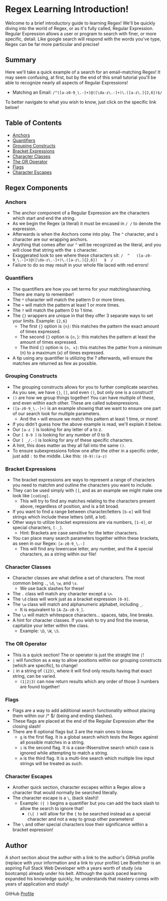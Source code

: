 # Regex Learning Introduction!
Welcome to a brief introductory guide to learning Regex! We'll be quickly diving into the world of Regex, or as it's fully called, Regular Expression. Regular Expression allows a user or program to search with finer, or more specific, detail. Like google search will respond with the words you've type, Regex can be far more particular and precise! 

## Summary
Here we'll take a quick example of a search for an email-matching Regex! It may seem confusing, at first, but by the end of this small tutorial you'll be able to recognize nearly all aspects of Regular Expressions! 

* Matching an Email: `/^([a-z0-9_\.-]+)@([\da-z\.-]+)\.([a-z\.]{2,6})$/`

To better navigate to what you wish to know, just click on the specific link below!

## Table of Contents
- [Anchors](#anchors)
- [Quantifiers](#quantifiers)
- [Grouping Constructs](#grouping-constructs)
- [Bracket Expressions](#bracket-expressions)
- [Character Classes](#character-classes)
- [The OR Operator](#the-or-operator)
- [Flags](#flags)
- [Character Escapes](#character-escapes)

## Regex Components

### Anchors
* The anchor component of a Regular Expression are the characters which start and end the string. 
* As we begin the Regex (a literal) it must be encased in `/ /` to denote the expression. 
* Afterwards is when the Anchors come into play. The `^` character, and `$` character are our wrapping anchors.
* Anything that comes after our `^` will be recognized as the literal, and you will close that string with the` $` character.
* Exaggerated look to see where these characters sit: `/  ^   ([a-z0-9_\.-]+)@([\da-z\.-]+)\.([a-z\.]{2,6})   $  /`
* Failure to do so may result in your whole file laced with red errors!

### Quantifiers
* The quantifiers are how you set terms for your matching/searching. There are many to remember!
* The `*` character will match the pattern 0 or more times.
* The `+` will match the pattern at least 1 or more times.
* The `?` will match the pattern 0 to 1 time.
* The `{}` wrappers are unique in that they offer 3 separate ways to set your limits. Example: `{2,6}`
    * The first `{}` option is `{n}`: this matches the pattern the exact amount of times expressed.
    * The second `{}` option is `{n,}`: this matches the pattern at least the amount of times expressed.
    * The third `{}` option is `{n, x}`: this matches the patter from a minimum (n) to a maximum (x) of times expressed.
* A tip using any quantifier is utilizing the ? afterwards, will ensure the matches are returned as few as possible.

### Grouping Constructs
* The grouping constructs allows for you to further complicate searches. As you see, we have `{}`, `[]`, and even `()`, but only one is a construct!
* `()` are how we group things together! You can have multiple of these, and even within each other. These are called subexpressions.
* `([a-z0-9_\.-]+)` is an example showing that we want to ensure one part of our search look for multiple parameters.
    * And the `+` will ensure we match this pattern at least 1 time, or more!
* If you didn't guess how the above example is read, we'll explain it below.
* Our `[a-z ]` is looking for any letter of a to z.
* Our `[ 0-9 ]` is looking for any number of 0 to 9.
* Our `[ _/.-]` is looking for any of these specific characters.
* A hint, this does matter as they all fall into the same `()`.
* To ensure subexpressions follow one after the other in a specific order, just add `:` to the middle. Like this: `(0-9):(a-z)`

### Bracket Expressions
* The bracket expressions are ways to represent a range of characters you need to matchm and outline the characters you want to include.
* They can be used simply with `[]`, and as an example we might make one look like `[coding]`.
    * This will try to find any matches relating to the characters present above, regardless of position, and is a bit broad.
* If you want to find a range between character/letters `[b-e]` will find strings which include these letters (still, a lot).
* Other ways to utilize bracket expressions are via numbers, `[1-4]`, or special characters, `[-_]`.
    * Hint: Brackets are case sensitive for the letter characters.
* You can place many search parameters together within these brackets, as seen in our Regex: `[a-z0-9_\.-]`
    * This will find any lowercase letter, any number, and the 4 special characters, as a string within our file!

### Character Classes
* Character classes are what define a set of characters. The most common being `.`, `\d`, `\w`, and `\s`.
    * We use back slashes for these!
* The `.` class will match any character except a `\n`.
* The `\d` class will work just as a bracket expression `[0-9]`.
* The `\w` class will match and alphanumeric alphabet, including `_`. 
    * It is equivalent to `[A-Za-z0-9_]`.
* The `\s` will match whitespace characters... spaces, tabs, line breaks.
* A hint for character classes. If you wish to try and find the inverse, capitalize your letter within the class.
    * Example: `\D`, `\W`, `\S`.

### The OR Operator
* This is a quick section! The or operator is just the straight line `|`!
* `|` will function as a way to allow positions within our grouping constructs (which are specific), to change!
* `|` in a string of `(123)`, where it will find only results having that exact string, can be varied.
    * `(1|2|3)` can now return results which any order of those 3 numbers are found together!

### Flags
* Flags are a way to add additional search functionality without placing them within our /^ $/ (being and ending slashes).
* These flags are placed at the end of the Regular Expression after the closing slash!
* There are 6 optional flags but 3 are the main ones to know.
    * `g` is the first flag. It is a global search which tests the Regex against all possible matches in a string.
    * `i` is the second flag. It is a case-INsensitive search which case is ignored while attempting to match a string.
    * `m` is the third flag. It is a multi-line search which multiple line input strings will be treated as such.

### Character Escapes
* Another quick section, character escapes within a Regex allow a character that would normally be searched literally.
* The character escape is a `\`, (back slash)!
    * Example: `({ )` begins a quantifier but you can add the back slash to allow the search to ignore that!
        * `(\{ )` will allow for the `{` to be searched instead as a special character and not a way to group other parameters!
* The `\` and other special characters lose their significance within a bracket expression!

## Author

A short section about the author with a link to the author's GitHub profile (replace with your information and a link to your profile)
Lee Boettcher is an aspiring Full Stack Web Developer with a years worth of study (via bootcamp) already under his belt. Although the quick paced learning expanded his knowledge quickly, he understands that mastery comes with years of application and study!

GitHub [Profile](#https://github.com/Lilniz)